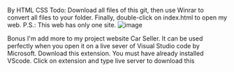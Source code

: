 By HTML CSS
Todo: Download all files of this git, then use Winrar to convert all files to your folder.
Finally, double-click on index.html to open my web.
P.S.: This web has only one site.
![image](https://github.com/user-attachments/assets/cf123433-eb66-464a-a891-b793556361e6)


Bonus I'm add more to my project website Car Seller. It can be used perfectly when you open it on a live sever of Visual Studio code by Microsoft.
Download this extension. You must have already installed VScode. Click on extension and type live server to download this 
